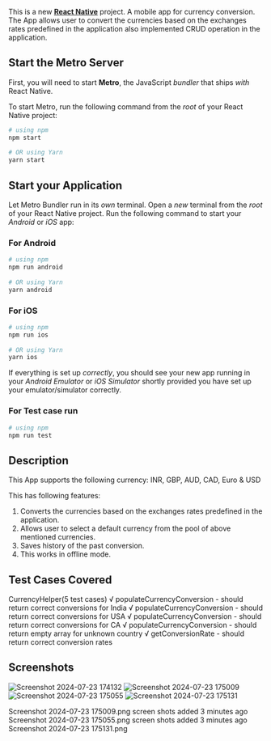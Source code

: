 This is a new [**React Native**](https://reactnative.dev) project. A mobile app for currency conversion. 
The App allows user to convert the currencies based on the exchanges rates predefined in the application also implemented CRUD operation in the application.
 
## Start the Metro Server
 
First, you will need to start **Metro**, the JavaScript _bundler_ that ships _with_ React Native.
 
To start Metro, run the following command from the _root_ of your React Native project:
 
```bash
# using npm
npm start
 
# OR using Yarn
yarn start
```
 
## Start your Application
 
Let Metro Bundler run in its _own_ terminal. Open a _new_ terminal from the _root_ of your React Native project. Run the following command to start your _Android_ or _iOS_ app:
 
### For Android
 
```bash
# using npm
npm run android
 
# OR using Yarn
yarn android
```
 
### For iOS
 
```bash
# using npm
npm run ios
 
# OR using Yarn
yarn ios
```
 
If everything is set up _correctly_, you should see your new app running in your _Android Emulator_ or _iOS Simulator_ shortly provided you have set up your emulator/simulator correctly.
 
### For Test case run
 
```bash
# using npm
npm run test
```
## Description
  This App supports the following currency:
  INR, GBP, AUD, CAD, Euro & USD
 
  This has following features:
  1. Converts the currencies based on the exchanges rates predefined in the application.
  2. Allows user to select a default currency from the pool of above mentioned currencies. 
  2. Saves history of the past conversion. 
  3. This works in offline mode.
 
## Test Cases Covered
 CurrencyHelper(5 test cases)
    √ populateCurrencyConversion - should return correct conversions for India 
    √ populateCurrencyConversion - should return correct conversions for USA
    √ populateCurrencyConversion - should return correct conversions for CA
    √ populateCurrencyConversion - should return empty array for unknown country 
    √ getConversionRate - should return correct conversion rates
 
## Screenshots
![Screenshot 2024-07-23 174132](https://github.com/rohanbhatia56/CurrencyConverterReactNative/blob/main/Screenshot%202024-07-23%20174132.png)
![Screenshot 2024-07-23 175009](https://github.com/rohanbhatia56/CurrencyConverterReactNative/blob/main/Screenshot%202024-07-23%20175009.png)
![Screenshot 2024-07-23 175055](https://github.com/rohanbhatia56/CurrencyConverterReactNative/blob/main/Screenshot%202024-07-23%20175055.png)
![Screenshot 2024-07-23 175131](https://github.com/rohanbhatia56/CurrencyConverterReactNative/blob/main/Screenshot%202024-07-23%20175131.png)


Screenshot 2024-07-23 175009.png
screen shots added
3 minutes ago
Screenshot 2024-07-23 175055.png
screen shots added
3 minutes ago
Screenshot 2024-07-23 175131.png